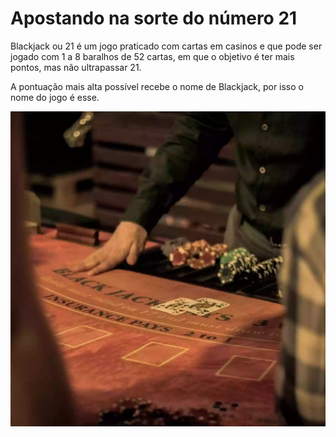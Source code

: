 <body>
        <h1>Apostando na sorte do número 21</h1>
            <p>Blackjack ou 21 é um jogo praticado com cartas em casinos e que pode ser jogado com 1 a 8 baralhos de 52 cartas, em que o objetivo é ter mais pontos, mas não ultrapassar 21.</p>
            <p> A pontuação mais alta possível recebe o nome de Blackjack, por isso o nome do jogo é esse. </p>
        <img src="blackjack.webp" alt="Header Blackjack width="50">
</body>
</html>
